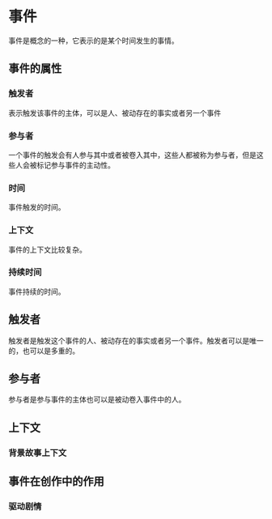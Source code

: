# 事件

事件是概念的一种，它表示的是某个时间发生的事情。

## 事件的属性

### 触发者

表示触发该事件的主体，可以是人、被动存在的事实或者另一个事件

### 参与者

一个事件的触发会有人参与其中或者被卷入其中，这些人都被称为参与者，但是这些人会被标记参与事件的主动性。

### 时间

事件触发的时间。

### 上下文

事件的上下文比较复杂。

### 持续时间

事件持续的时间。

## 触发者

触发者是触发这个事件的人、被动存在的事实或者另一个事件。触发者可以是唯一的，也可以是多重的。

## 参与者

参与者是参与事件的主体也可以是被动卷入事件中的人。

## 上下文

### 背景故事上下文

## 事件在创作中的作用

### 驱动剧情